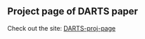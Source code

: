 ## Project page of DARTS paper
Check out the site: [DARTS-proj-page](https://darts-paper.github.io/DARTS-proj-page/)
